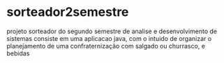 # sorteador2semestre
projeto sorteador do segundo semestre de analise e desenvolvimento de sistemas
consiste em uma aplicacao java, com o intuido de organizar o planejamento de uma confraternização com salgado ou churrasco, e bebidas
